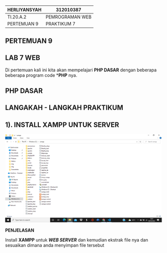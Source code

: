 |   HERLIYANSYAH       |    312010387       |
| ---------------------|--------------------|
|  TI.20.A.2           | PEMROGRAMAN WEB    |
|  PERTEMUAN 9         | PRAKTIKUM 7        |


## PERTEMUAN 9

## LAB 7 WEB

Di pertemuan kali ini kita akan mempelajari **PHP DASAR** dengan beberapa beberapa program code ***PHP** nya.

## PHP DASAR

## LANGAKAH - LANGKAH PRAKTIKUM

## 1). INSTALL XAMPP UNTUK SERVER 
![Install-XAMPP](img/Install-Xampp.png)

**PENJELASAN**

Install **XAMPP** untuk ***WEB SERVER*** dan kemudian ekstrak file nya dan sesuaikan dimana anda menyimpan file tersebut